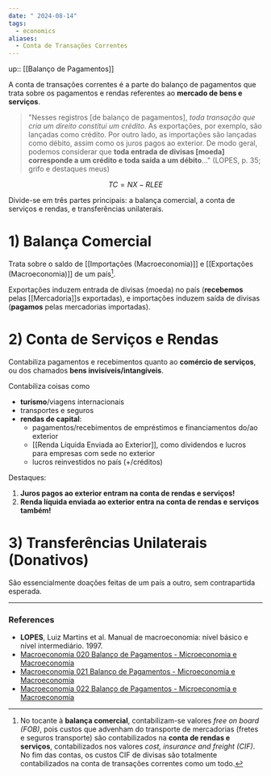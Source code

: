 ```yaml
---
date: " 2024-08-14"
tags:
  - economics
aliases:
  - Conta de Transações Correntes
---
```


up:: [[Balanço de Pagamentos]]

A conta de transações correntes é a parte do balanço de pagamentos que trata sobre os pagamentos e rendas referentes ao **mercado de bens e serviços**. 

> "Nesses registros [de balanço de pagamentos], *toda transação que cria um direito constitui um crédito*. As exportações, por exemplo, são lançadas como crédito. Por outro lado, as importações são lançadas como débito, assim como os juros pagos ao exterior. De modo geral, podemos considerar que **toda entrada de divisas [moeda] corresponde a um crédito e toda saída a um débito**..." (LOPES, p. 35; grifo e destaques meus)

$$
TC = NX - RLEE
$$

Divide-se em três partes principais: a balança comercial, a conta de serviços e rendas, e transferências unilaterais.

# 1) Balança Comercial
Trata sobre o saldo de [[Importações (Macroeconomia)]] e [[Exportações (Macroeconomia)]] de um país[^1]. 

Exportações induzem entrada de divisas (moeda) no país (**recebemos** pelas [[Mercadoria]]s exportadas), e importações induzem saída de divisas (**pagamos** pelas mercadorias importadas).

# 2) Conta de Serviços e Rendas
Contabiliza pagamentos e recebimentos quanto ao **comércio de serviços**, ou dos chamados **bens invisíveis/intangíveis**. 

Contabiliza coisas como 
- **turismo**/viagens internacionais
- transportes e seguros
- **rendas de capital**:
	- pagamentos/recebimentos de empréstimos e financiamentos do/ao exterior
	- [[Renda Líquida Enviada ao Exterior]], como dividendos e lucros para empresas com sede no exterior
	- lucros reinvestidos no país (+/créditos)

Destaques:
1) **Juros pagos ao exterior entram na conta de rendas e serviços!**
2) **Renda líquida enviada ao exterior entra na conta de rendas e serviços também!**

# 3) Transferências Unilaterais (Donativos)
São essencialmente doações feitas de um país a outro, sem contrapartida esperada. 


---
### References
- **LOPES**, Luiz Martins et al. Manual de macroeconomia: nível básico e nível intermediário. 1997.
- [Macroeconomia 020 Balanço de Pagamentos - Microeconomia e Macroeconomia](https://www.youtube.com/watch?v=C6pkV0Zygis&list=PLT4EcyyDiDfs7KbIdVLwsxmld3yo9S1FW&index=21)
- [Macroeconomia 021 Balanço de Pagamentos - Microeconomia e Macroeconomia](https://www.youtube.com/watch?v=2OlQROLo3R4&list=PLT4EcyyDiDfs7KbIdVLwsxmld3yo9S1FW&index=22)
- [Macroeconomia 022 Balanço de Pagamentos - Microeconomia e Macroeconomia](https://www.youtube.com/watch?v=nnquyPyo_-c&list=PLT4EcyyDiDfs7KbIdVLwsxmld3yo9S1FW&index=22)

[^1]: No tocante à **balança comercial**, contabilizam-se valores *free on board (FOB)*, pois custos que advenham do transporte de mercadorias (fretes e seguros transporte) são contabilizados na **conta de rendas e serviços**, contabilizados nos valores *cost, insurance and freight (CIF)*. No fim das contas, os custos CIF de divisas são totalmente contabilizados na conta de transações correntes como um todo.